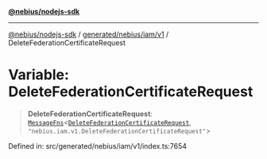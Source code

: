 [**@nebius/nodejs-sdk**](../../../../../README.md)

***

[@nebius/nodejs-sdk](../../../../../README.md) / [generated/nebius/iam/v1](../README.md) / DeleteFederationCertificateRequest

# Variable: DeleteFederationCertificateRequest

> **DeleteFederationCertificateRequest**: [`MessageFns`](../../../../../runtime/protos/core/interfaces/MessageFns.md)\<[`DeleteFederationCertificateRequest`](../interfaces/DeleteFederationCertificateRequest.md), `"nebius.iam.v1.DeleteFederationCertificateRequest"`\>

Defined in: src/generated/nebius/iam/v1/index.ts:7654
